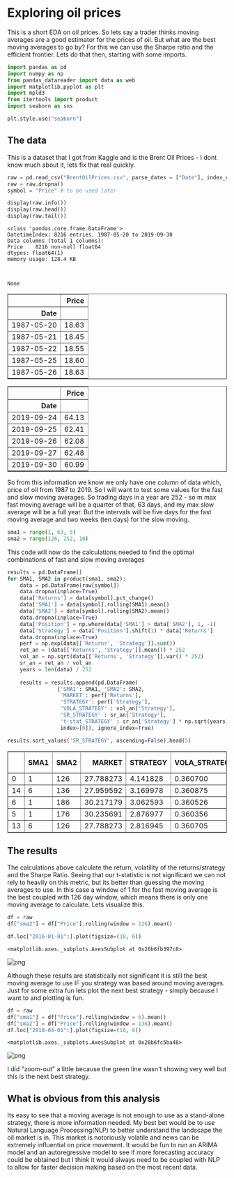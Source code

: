 # Exploring oil prices

This is a short EDA on oil prices. So lets say a trader thinks moving averages are a good estimator for the prices of oil. But what are the best moving averages to go by? For this we can use the Sharpe ratio and the efficient frontier. Lets do that then, starting with some imports.


```python
import pandas as pd
import numpy as np
from pandas_datareader import data as web
import matplotlib.pyplot as plt
import mpld3
from itertools import product
import seaborn as sns

plt.style.use("seaborn")
```

## The data

This is a dataset that I got from Kaggle and is the Brent Oil Prices - I dont know much about it, lets fix that real quickly.


```python
raw = pd.read_csv("BrentOilPrices.csv", parse_dates = ["Date"], index_col = 0)
raw = raw.dropna()
symbol = "Price" # to be used later

display(raw.info())
display(raw.head())
display(raw.tail())
```

    <class 'pandas.core.frame.DataFrame'>
    DatetimeIndex: 8216 entries, 1987-05-20 to 2019-09-30
    Data columns (total 1 columns):
    Price    8216 non-null float64
    dtypes: float64(1)
    memory usage: 128.4 KB
    


    None



<div>
<style scoped>
    .dataframe tbody tr th:only-of-type {
        vertical-align: middle;
    }

    .dataframe tbody tr th {
        vertical-align: top;
    }

    .dataframe thead th {
        text-align: right;
    }
</style>
<table border="1" class="dataframe">
  <thead>
    <tr style="text-align: right;">
      <th></th>
      <th>Price</th>
    </tr>
    <tr>
      <th>Date</th>
      <th></th>
    </tr>
  </thead>
  <tbody>
    <tr>
      <td>1987-05-20</td>
      <td>18.63</td>
    </tr>
    <tr>
      <td>1987-05-21</td>
      <td>18.45</td>
    </tr>
    <tr>
      <td>1987-05-22</td>
      <td>18.55</td>
    </tr>
    <tr>
      <td>1987-05-25</td>
      <td>18.60</td>
    </tr>
    <tr>
      <td>1987-05-26</td>
      <td>18.63</td>
    </tr>
  </tbody>
</table>
</div>



<div>
<style scoped>
    .dataframe tbody tr th:only-of-type {
        vertical-align: middle;
    }

    .dataframe tbody tr th {
        vertical-align: top;
    }

    .dataframe thead th {
        text-align: right;
    }
</style>
<table border="1" class="dataframe">
  <thead>
    <tr style="text-align: right;">
      <th></th>
      <th>Price</th>
    </tr>
    <tr>
      <th>Date</th>
      <th></th>
    </tr>
  </thead>
  <tbody>
    <tr>
      <td>2019-09-24</td>
      <td>64.13</td>
    </tr>
    <tr>
      <td>2019-09-25</td>
      <td>62.41</td>
    </tr>
    <tr>
      <td>2019-09-26</td>
      <td>62.08</td>
    </tr>
    <tr>
      <td>2019-09-27</td>
      <td>62.48</td>
    </tr>
    <tr>
      <td>2019-09-30</td>
      <td>60.99</td>
    </tr>
  </tbody>
</table>
</div>


So from this information we know we only have one column of data which, price of oil from 1987 to 2019. So I will want to test some values for the fast and slow moving averages. So trading days in a year are 252 - so m max fast moving average will be a quarter of that, 63 days, and my max slow average will be a full year. But the intervals will be five days for the fast moving average and two weeks (ten days) for the slow moving.  


```python
sma1 = range(1, 63, 5)
sma2 = range(126, 252, 10)
```

This code will now do the calculations needed to find the optimal combinations of fast and slow moving averages


```python
results = pd.DataFrame()
for SMA1, SMA2 in product(sma1, sma2):  
    data = pd.DataFrame(raw[symbol])
    data.dropna(inplace=True)
    data['Returns'] = data[symbol].pct_change()
    data['SMA1'] = data[symbol].rolling(SMA1).mean()
    data['SMA2'] = data[symbol].rolling(SMA2).mean()
    data.dropna(inplace=True)
    data['Position'] = np.where(data['SMA1'] > data['SMA2'], 1, -1)
    data['Strategy'] = data['Position'].shift(1) * data['Returns']
    data.dropna(inplace=True)
    perf = np.exp(data[['Returns', 'Strategy']].sum())
    ret_an = (data[['Returns', 'Strategy']].mean()) * 252
    vol_an = np.sqrt(data[['Returns', 'Strategy']].var() * 252)
    sr_an = ret_an / vol_an
    years = len(data) / 252
     
    results = results.append(pd.DataFrame(
                {'SMA1': SMA1, 'SMA2': SMA2,
                 'MARKET': perf['Returns'],
                 'STRATEGY': perf['Strategy'],
                 'VOLA_STRATEGY' : vol_an['Strategy'],
                 'SR_STRATEGY' : sr_an['Strategy'],
                 't-stat_STRATEGY' : sr_an['Strategy'] * np.sqrt(years)},
                 index=[0]), ignore_index=True)  
```


```python
results.sort_values('SR_STRATEGY', ascending=False).head(5)
```




<div>
<style scoped>
    .dataframe tbody tr th:only-of-type {
        vertical-align: middle;
    }

    .dataframe tbody tr th {
        vertical-align: top;
    }

    .dataframe thead th {
        text-align: right;
    }
</style>
<table border="1" class="dataframe">
  <thead>
    <tr style="text-align: right;">
      <th></th>
      <th>SMA1</th>
      <th>SMA2</th>
      <th>MARKET</th>
      <th>STRATEGY</th>
      <th>VOLA_STRATEGY</th>
      <th>SR_STRATEGY</th>
      <th>t-stat_STRATEGY</th>
    </tr>
  </thead>
  <tbody>
    <tr>
      <td>0</td>
      <td>1</td>
      <td>126</td>
      <td>27.788273</td>
      <td>4.141828</td>
      <td>0.360700</td>
      <td>0.122727</td>
      <td>0.695369</td>
    </tr>
    <tr>
      <td>14</td>
      <td>6</td>
      <td>136</td>
      <td>27.959592</td>
      <td>3.169978</td>
      <td>0.360875</td>
      <td>0.099709</td>
      <td>0.564598</td>
    </tr>
    <tr>
      <td>6</td>
      <td>1</td>
      <td>186</td>
      <td>30.217179</td>
      <td>3.062593</td>
      <td>0.360526</td>
      <td>0.097427</td>
      <td>0.549968</td>
    </tr>
    <tr>
      <td>5</td>
      <td>1</td>
      <td>176</td>
      <td>30.235691</td>
      <td>2.876977</td>
      <td>0.360356</td>
      <td>0.091914</td>
      <td>0.519169</td>
    </tr>
    <tr>
      <td>13</td>
      <td>6</td>
      <td>126</td>
      <td>27.788273</td>
      <td>2.816945</td>
      <td>0.360705</td>
      <td>0.089436</td>
      <td>0.506743</td>
    </tr>
  </tbody>
</table>
</div>



## The results

The calculations above calculate the return, volatility of the returns/strategy and the Sharpe Ratio. Seeing that our t-statistic is not significant we can not rely to heavily on this metric, but its better than guessing the moving averages to use. In this case a window of 1 for the fast moving average is the best coupled with 126 day window, which means there is only one moving average to calculate. Lets visualize this.


```python
df = raw
df["sma2"] = df["Price"].rolling(window = 126).mean()
```


```python
df.loc["2016-01-01":].plot(figsize=(10, 6))
```




    <matplotlib.axes._subplots.AxesSubplot at 0x26b6fb397c8>




![png](output_11_1.png)


Although these results are statistically not significant it is still the best moving average to use IF you strategy was based around moving averages. Just for some extra fun lets plot the next best strategy - simply because I want to and plotting is fun.


```python
df = raw
df["sma1"] = df["Price"].rolling(window = 6).mean()
df["sma2"] = df["Price"].rolling(window = 136).mean() 
df.loc["2018-04-01":].plot(figsize=(10, 6))
```




    <matplotlib.axes._subplots.AxesSubplot at 0x26b6fc5ba48>




![png](output_13_1.png)


I did "zoom-out" a little because the green line wasn't showing very well but this is the next best strategy.

## What is obvious from this analysis

Its easy to see that a moving average is not enough to use as a stand-alone strategy, there is more information needed. My best bet would be to use Natural Language Processing(NLP) to better understand the landscape the oil market is in. This market is notoriously volatile and news can be extremely influential on price movement. It would be fun to run an ARIMA model and an autoregressive model to see if more forecasting accuracy could be obtained but I think it would always need to be coupled with NLP to allow for faster decision making based on the most recent data.
